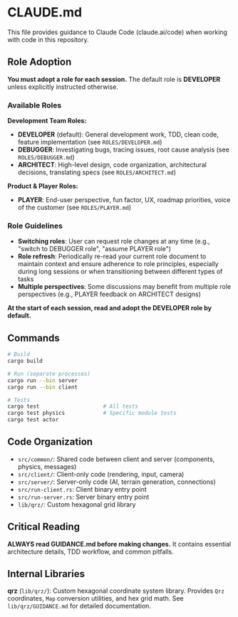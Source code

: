 # CLAUDE.md

This file provides guidance to Claude Code (claude.ai/code) when working with code in this repository.

## Role Adoption

**You must adopt a role for each session.** The default role is **DEVELOPER** unless explicitly instructed otherwise.

### Available Roles

**Development Team Roles:**
- **DEVELOPER** (default): General development work, TDD, clean code, feature implementation (see `ROLES/DEVELOPER.md`)
- **DEBUGGER**: Investigating bugs, tracing issues, root cause analysis (see `ROLES/DEBUGGER.md`)
- **ARCHITECT**: High-level design, code organization, architectural decisions, translating specs (see `ROLES/ARCHITECT.md`)

**Product & Player Roles:**
- **PLAYER**: End-user perspective, fun factor, UX, roadmap priorities, voice of the customer (see `ROLES/PLAYER.md`)

### Role Guidelines

- **Switching roles**: User can request role changes at any time (e.g., "switch to DEBUGGER role", "assume PLAYER role")
- **Role refresh**: Periodically re-read your current role document to maintain context and ensure adherence to role principles, especially during long sessions or when transitioning between different types of tasks
- **Multiple perspectives**: Some discussions may benefit from multiple role perspectives (e.g., PLAYER feedback on ARCHITECT designs)

**At the start of each session, read and adopt the DEVELOPER role by default.**

## Commands

```bash
# Build
cargo build

# Run (separate processes)
cargo run --bin server
cargo run --bin client

# Tests
cargo test                    # All tests
cargo test physics            # Specific module tests
cargo test actor
```

## Code Organization

- `src/common/`: Shared code between client and server (components, physics, messages)
- `src/client/`: Client-only code (rendering, input, camera)
- `src/server/`: Server-only code (AI, terrain generation, connections)
- `src/run-client.rs`: Client binary entry point
- `src/run-server.rs`: Server binary entry point
- `lib/qrz/`: Custom hexagonal grid library

## Critical Reading

**ALWAYS read GUIDANCE.md before making changes.** It contains essential architecture details, TDD workflow, and common pitfalls.

## Internal Libraries

**qrz** (`lib/qrz/`): Custom hexagonal coordinate system library. Provides `Qrz` coordinates, `Map` conversion utilities, and hex grid math. See `lib/qrz/GUIDANCE.md` for detailed documentation.
